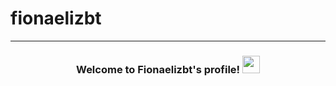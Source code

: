 # fionaelizbt

---
<h3 align="center">
  Welcome to Fionaelizbt's profile!
  <img src="https://media.giphy.com/media/hvRJCLFzcasrR4ia7z/giphy.gif" width="28">
</h3>
 
